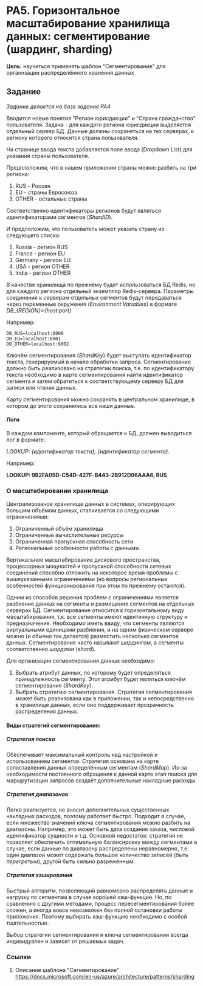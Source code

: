 # PA5. Горизонтальное масштабирование хранилища данных: сегментирование (шардинг, sharding)

**Цель:** научиться применять шаблон "Сегментирование" для организации распределённого хранения данных

## Задание

*Задание делается на базе задания PA4*

Вводится новые понятия "Регион юрисдикции" и "Страна гражданства" пользователя.
Задача - для каждого региона юрисдикции выделяется отдельный сервер БД. Данные должны сохраняться на тех серверах, к региону которого относится страна пользователя.

На странице ввода текста добавляется поле ввода (Dropdown List) для указания страны пользователя.

Предплоложим, что в нашем приложении страны можно разбить на три региона:
1. RUS - Россия
2. EU - страны Евросоюза
3. OTHER - остальные страны

Соответственно идентификаторы регионов будут являться идентификаторами сегментов (*ShardID*).

И предположим, что пользователь может указать страну из следующего списка:
1. Russia - регион RUS
2. France - регион EU
3. Germany - регион EU
4. USA - регион OTHER
5. India - регион OTHER

В качестве хранилища по прежнему будет использоваться БД Redis, но для каждого региона отдельный экземпляр Redis-сервера.
Параметры соединения к серверам отдельных сегментов будут передаваться через переменные окружения (*Environment Variables*) в формате *DB_{REGION}={host:port}*

Например:
```
DB_RUS=localhost:6000
DB_EU=localhost:6001
DB_OTHER=localhost:6002
```

Ключём сегментирования (*ShardKey*) будет выступать идентификатор текста, генерируемый в начале обработки запроса.
Сегментирование должно быть реализовано на стратегии поиска, т.е. по идентификатору текста необходимо в карте сегментирования найти идентификатор сегмента и затем обратиться к соответствующему серверу БД для записи или чтения данных.

Карту сегментирования можно сохранять в центральном хранилище, в котором до этого сохранялись все наши данные.

#### Логи

В каждом компоненте, который обращается к БД, должен выводиться лог в формате:

*LOOKUP: {идентификатор текста},  {идентификатор сегмента}*.

Например:

**LOOKUP: 9B2FA05D-C54D-427F-B443-2B912D96AAA6, RUS**

### О масштабировании хранилища

Централизованое хранилище данных в системах, оперирующих большим объёмом данных, сталкивается со следующими ограничениями:
1. Ограниченный объём хранилища
2. Ограниченные вычислительные ресурсы
3. Ограниченная пропускная способность сети
4. Региональные особенности работы с данными.

Вертикальное масштабирование дискового пространства, процессорных мощностей и пропускной способности сетевых соединений способно отложить на некоторое время проблемы с вышеуказанными ограничениями (но вопросы региональных особенностей функционирования при этом по прежнему остаются).

Одним из способов решения проблем с ограничениями является разбиение данных на сегменты и размещение сегментов на отдельных серверах БД. Сегментирование относится к горизонтальному виду масштабирования, т.к. все сегменты имеют идентичную структуру и предназначение. Необходимо иметь ввиду, что сегменты являются виртуальными единицами разбиения, и на одном физическом сервере можно (и обычно так делается) разместить несколько сегментов данных. Сегментирование часто называют *шардингом*, а сегменты соответственно *шардами* (*shard*).

Для организации сегментирования данных необходимо:
1. Выбрать атрибут данных, по которому будет определяться принадлежность сегменту. Этот атрибут будет являться ключём сегментирования (*ShardKey*).
2. Выбрать стратегию сегментирования. Стратегия сегментирования может быть реализована как в приложении, так и непосредственно в хранилище данных, если оно поддерживает прозрачность распределения данных.

#### Виды стратегий сегментирования:

##### Стратегия поиска

Обеспечивает максимальный контроль над настройкой и использованием сегментов. Стратегия основана на карте сопоставления данных определённым сегментам (*ShardMap*). Из-за необходимости постоянного обращения к данной карте этап поиска для маршрутизации запросов создаёт дополнительные накладные расходы.

##### Стратегия диапазонов

Легко реализуется, не вносит дополнительных существенных накладных расходов, поэтому работает быстро. Подходит в случае, если множество значений ключа сегментирования можно разбить на диапазоны. Например, это может быть дата создания заказа, числовой идентификатор сущности и т.д.
Основной недостаток: стратегия не позволяет обеспечить оптимальную балансировку между сегментами в случае, если данные по диапазону распределены неравномерно, т.е. один диапазон может содержать большое количество записей (*быть перегретым*), другой быть сильно разреженным.

##### Стратегия хэширования

Быстрый алгоритм, позволяющий  равномерно распределять данные и нагрузку по сегментам в случае хорошей хэш-функции. Но, по сравнению с другими методами, процесс пересегментирования более сложен, а иногда вовсе невозможен без полной остановки работы приложения. Поэтому выбирать хэш-функцию необходимо с особой тщательностью.

Выбор стратегии сегментирования и ключа сегментирования всегда индивидуален и зависит от решаемых задач.

### Ссылки
1. Описание шаблона "Сегментирование" https://docs.microsoft.com/en-us/azure/architecture/patterns/sharding